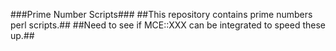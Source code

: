 ###Prime Number Scripts###
##This repository contains prime numbers perl scripts.##
##Need to see if MCE::XXX can be integrated to speed these up.##
